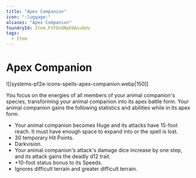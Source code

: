 ```yaml
---
title: "Apex Companion"
icon: ":luggage:"
aliases: "Apex Companion"
foundryId: Item.FtFQsUNpEOAsubUu
tags:
  - Item
---
```


# Apex Companion
![[systems-pf2e-icons-spells-apex-companion.webp|150]]

You focus on the energies of all members of your animal companion's species, transforming your animal companion into its apex battle form. Your animal companion gains the following statistics and abilities while in its apex form.

*   Your animal companion becomes Huge and its attacks have 15-foot reach. It must have enough space to expand into or the spell is lost.
*   30 temporary Hit Points.
*   Darkvision.
*   Your animal companion's attack's damage dice increase by one step, and its attack gains the deadly d12 trait.
*   +10-foot status bonus to its Speeds.
*   Ignores difficult terrain and greater difficult terrain.


